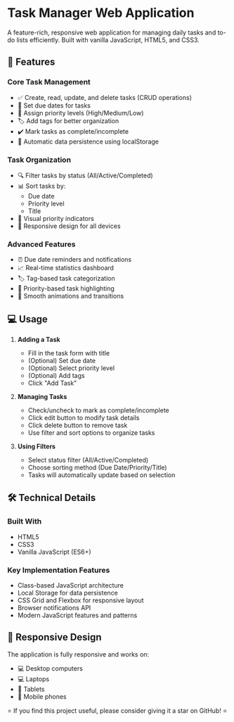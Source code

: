# Task Manager Web Application


A feature-rich, responsive web application for managing daily tasks and to-do lists efficiently. Built with vanilla JavaScript, HTML5, and CSS3.

## 🌟 Features

### Core Task Management
- ✅ Create, read, update, and delete tasks (CRUD operations)
- 📅 Set due dates for tasks
- 🎯 Assign priority levels (High/Medium/Low)
- 🏷️ Add tags for better organization
- ✔️ Mark tasks as complete/incomplete
- 💾 Automatic data persistence using localStorage

### Task Organization
- 🔍 Filter tasks by status (All/Active/Completed)
- 📊 Sort tasks by:
  - Due date
  - Priority level
  - Title
- 🎨 Visual priority indicators
- 📱 Responsive design for all devices

### Advanced Features
- ⏰ Due date reminders and notifications
- 📈 Real-time statistics dashboard
- 🏷️ Tag-based task categorization
- 🎯 Priority-based task highlighting
- 🔄 Smooth animations and transitions


## 💻 Usage

1. **Adding a Task**
   - Fill in the task form with title
   - (Optional) Set due date
   - (Optional) Select priority level
   - (Optional) Add tags
   - Click "Add Task"

2. **Managing Tasks**
   - Check/uncheck to mark as complete/incomplete
   - Click edit button to modify task details
   - Click delete button to remove task
   - Use filter and sort options to organize tasks

3. **Using Filters**
   - Select status filter (All/Active/Completed)
   - Choose sorting method (Due Date/Priority/Title)
   - Tasks will automatically update based on selection

## 🛠️ Technical Details

### Built With
- HTML5
- CSS3
- Vanilla JavaScript (ES6+)

### Key Implementation Features
- Class-based JavaScript architecture
- Local Storage for data persistence
- CSS Grid and Flexbox for responsive layout
- Browser notifications API
- Modern JavaScript features and patterns


## 📱 Responsive Design

The application is fully responsive and works on:
- 💻 Desktop computers
- 💻 Laptops
- 📱 Tablets
- 📱 Mobile phones


⭐️ If you find this project useful, please consider giving it a star on GitHub! ⭐️

